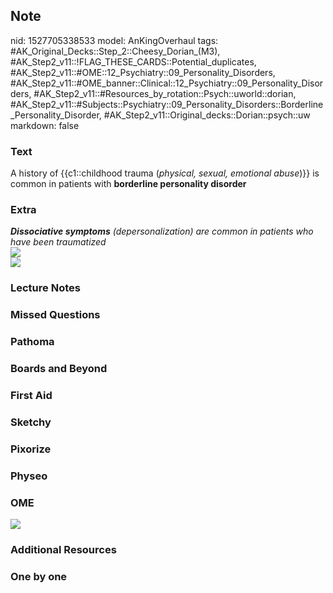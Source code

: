 ## Note
nid: 1527705338533
model: AnKingOverhaul
tags: #AK_Original_Decks::Step_2::Cheesy_Dorian_(M3), #AK_Step2_v11::!FLAG_THESE_CARDS::Potential_duplicates, #AK_Step2_v11::#OME::12_Psychiatry::09_Personality_Disorders, #AK_Step2_v11::#OME_banner::Clinical::12_Psychiatry::09_Personality_Disorders, #AK_Step2_v11::#Resources_by_rotation::Psych::uworld::dorian, #AK_Step2_v11::#Subjects::Psychiatry::09_Personality_Disorders::Borderline_Personality_Disorder, #AK_Step2_v11::Original_decks::Dorian::psych::uw
markdown: false

### Text
A history of {{c1::childhood trauma (<i>physical, sexual, emotional
abuse</i>)}} is common in patients with <b>borderline personality
disorder</b>

### Extra
<div>
  <i><b>Dissociative symptoms</b> (depersonalization) are common in
  patients who have been traumatized</i>
</div>
<div>
  <i><img src="eh%20(1).png"></i>
</div><i><img src="dissociative.png"></i>

### Lecture Notes


### Missed Questions


### Pathoma


### Boards and Beyond


### First Aid


### Sketchy


### Pixorize


### Physeo


### OME
<div class="ome-widget">
  <a href=
  "https://onlinemeded.org/spa/psychiatry/personality-disorders/acquire?ref=anki">
  <img src="_OME_AnkiFlashcards_Lesson_4.png"></a>
</div>

### Additional Resources


### One by one

